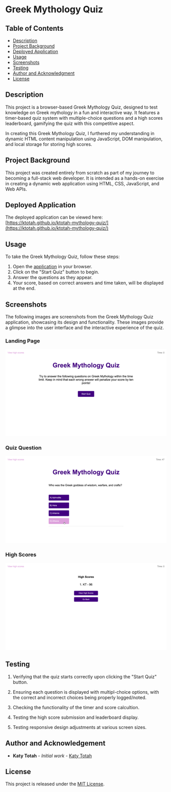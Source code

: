 # Greek Mythology Quiz

## Table of Contents
- [Description](#description)
- [Project Background](#project-background)
- [Deployed Application](#deployed-application)
- [Usage](#usage)
- [Screenshots](#screenshots)
- [Testing](#testing)
- [Author and Acknowledgment](#author-and-acknowledgement)
- [License](#license)


## Description
This project is a browser-based Greek Mythology Quiz, designed to test knowledge on Greek mythology in a fun and interactive way. It features a timer-based quiz system with multiple-choice questions and a high scores leaderboard, gamifying the quiz with this competitive aspect.

In creating this Greek Mythology Quiz, I furthered my understanding in dynamic HTML content manipulation using JavaScript, DOM manipulation, and local storage for storing high scores.

## Project Background
This project was created entirely from scratch as part of my journey to becoming a full-stack web developer. It is intended as a hands-on exercise in creating a dynamic web application using HTML, CSS, JavaScript, and Web APIs.

## Deployed Application
The deployed application can be viewed here: [https://ktotah.github.io/ktotah-mythology-quiz/](https://ktotah.github.io/ktotah-mythology-quiz/)

## Usage
To take the Greek Mythology Quiz, follow these steps:

1. Open the [application](#deployed-application) in your browser.
2. Click on the "Start Quiz" button to begin.
3. Answer the questions as they appear. 
4. Your score, based on correct answers and time taken, will be displayed at the end.


## Screenshots

The following images are screenshots from the Greek Mythology Quiz application, showcasing its design and functionality. These images provide a glimpse into the user interface and the interactive experience of the quiz.


### Landing Page
![Screenshot of the Greek Mythology Quiz landing page](assets/media/screenshot-index.png)
### Quiz Question
![Screenshot of the Greek Mythology Quiz landing page](assets/media/screenshot-quiz.png)

### High Scores
![Screenshot of the Greek Mythology Quiz landing page](assets/media/screenshot-hs.png)


## Testing

1. Verifying that the quiz starts correctly upon clicking the "Start Quiz" button.

2. Ensuring each question is displayed with multipl-choice options, with the correct and incorrect choices being properly logged/noted. 

3. Checking the functionality of the timer and score calcultion.

4. Testing the high score submission and leaderboard display. 

5. Testing responsive design adjustments at various screen sizes.

## Author and Acknowledgement
- **Katy Totah** - *Initial work* - [Katy Totah](https://github.com/ktotah)

## License
This project is released under the [MIT License](./LICENSE).